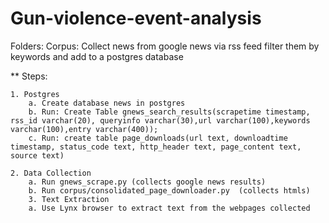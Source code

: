 # Gun-violence-event-analysis


Folders:
		Corpus: Collect news from google news via rss feed filter them by keywords and add to a postgres database


** Steps:

	1. Postgres
		a. Create database news in postgres
		b. Run: Create Table gnews_search_results(scrapetime timestamp, rss_id varchar(20), queryinfo varchar(30),url varchar(100),keywords varchar(100),entry varchar(400));
		c. Run: create table page_downloads(url text, downloadtime timestamp, status_code text, http_header text, page_content text, source text)
		   
	2. Data Collection
	   	a. Run gnews_scrape.py (collects google news results)
	   	b. Run corpus/consolidated_page_downloader.py  (collects htmls)
        3. Text Extraction
	   	a. Use Lynx browser to extract text from the webpages collected
		   